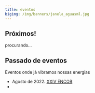 ```yaml
---
title: eventos
bigimg: /img/banners/janela_aguasml.jpg
---
```



## Próximos!

<!-- From the closest to the more distant, these are our next events: -->
procurando...


## Passado de eventos

Eventos onde já vibramos nossas energias

- Agosto de 2022. [XXIV ENCOB](https://www.encob.org/)
- 